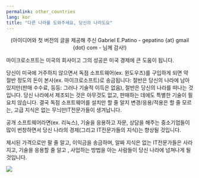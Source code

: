 ```yaml
---
permalink: other_countries
lang: kor
title: "﻿다른 나라를 도와주세요, 당신의 나라도요"
---
```


<center>(아이디어와 첫 버전의 글을 제공해 주신 Gabriel E.Patino - gepatino {at} gmail {dot} com - 님께 감사!)</center>

마이크로소프트는 미국의 회사이고 그의 성공은 미국 경제에 큰 도움이 됩니다.

당신이 미국에 거주하지 않으면서 독점 소프트웨어(ex. 윈도우즈)를 구입하게 되면 약 절반 정도의 돈이 본사(ex. 마이크로소프트)로 송금됩니다: 절반은 당신의 나라에 남아있지만(판매 수수료, 등등: 그러나 기술적 이득은 없음), 절반은 당신의 나라를 떠나는 것입니다. 당신 나라에서 제조되는 것은 아무것도 없고, 판매하는 데에도 특별한 기술이 필요치 않습니다. 결국 독점 소프트웨어를 설치만 할 줄 알지 변경/응용/적용은 할 줄 모르는, 고급 지식은 없는 무늬만IT전문가들이 생겨납니다.

공개 소프트웨어라면(ex. 리눅스), 기술을 응용하고 자문, 상담을 해주는 중소기업들이 많이 번창하면서 당신 나라의 경제(그리고 IT전문가들의 지식)는 향상될 것입니다.

제시된 가격으로만 팔 줄 알고, 이익금을 송금하며, 알짜 지식은 없는 IT전문가들은 사라지고, 기술을 응용할 줄 알고 , 사업하는 방법을 아는 사람들이 당신 나라에 넘쳐나게 될 것입니다.

<img src="Images/earth.png" />




